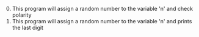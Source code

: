 0. This program will assign a random number to the variable 'n' and check polarity
1. This program will assign a random number to the variable 'n' and prints the last digit
